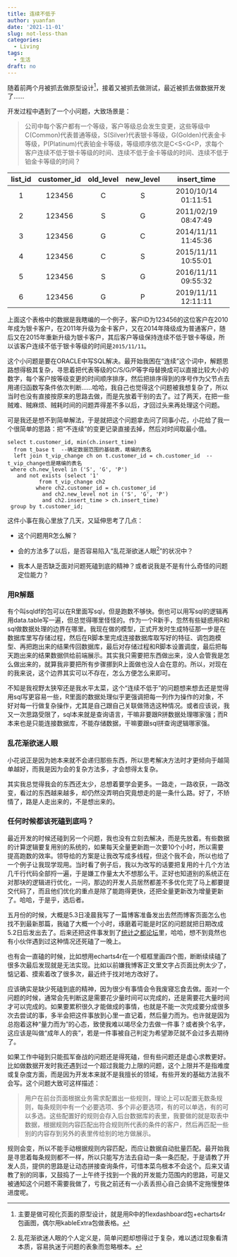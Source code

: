 ```yaml
---
title: 连续不低于
author: yuanfan
date: '2021-11-01'
slug: not-less-than
categories:
  - Living
tags:
  - 生活
draft: no
---
```


随着前两个月被抓去做原型设计[^1]，接着又被抓去做测试，最近被抓去做数据开发了……

<!--more-->

开发过程中遇到了一个小问题，大致场景是：

>公司中每个客户都有一个等级，客户等级总会发生变更，这些等级中C(Common)代表普通等级，S(Silver)代表银卡等级，G(Golden)代表金卡等级，P(Platinum)代表铂金卡等级，等级顺序依次是C<S<G<P，求每个客户连续不低于银卡等级的时间、连续不低于金卡等级的时间、连续不低于铂金卡等级的时间？

|list_id|customer_id|old_level|new_level|insert_time|
|:--:|:--:|:--:|:--:|:--:|
|1|123456|C|S|2010/10/14 01:11:51|
|2|123456|S|G|2011/02/19 08:47:49|
|3|123456|G|C|2014/11/11 11:45:36|
|4|123456|C|S|2015/11/11 10:55:01|
|5|123456|S|G|2016/11/11 09:55:32|
|6|123456|G|P|2019/11/11 12:11:11|

上面这个表格中的数据是我瞎编的一个例子，客户ID为123456的这位客户在2010年成为银卡客户，在2011年升级为金卡客户，又在2014年降级成为普通客户，随后又在2015年重新升级为银卡客户，其后客户等级保持连续不低于银卡等级，所以该客户连续不低于银卡等级的时间是`2015/11/11`。

这个小问题是要在ORACLE中写SQL解决。最开始我困在“连续”这个词中，解题思路想得极其复杂，寻思着把代表等级的C/S/G/P等字母替换成可以直接比较大小的数字，每个客户按等级变更的时间顺序排序，然后把排序得到的序号作为父节点去用递归函数写条件依次判断……哈哈，我自己也觉得这个问题被我想复杂了，所以当时也没有直接按原来的思路去做，而是先放着干别的去了。过了两天，在把一些贼难、贼麻烦、贼耗时间的问题弄得差不多以后，才回过头来再处理这个问题。

可是我还是想不到简单解法，于是就把这个问题拿去问了同事小花，小花给了我一个很简单的思路：把“不连续”的变更记录直接去掉，然后对时间取最小值。

```{sql}
select t.customer_id, min(ch.insert_time)
  from t_base t  --确定数据范围的基础表，瞎编的表名
  left join t_vip_change ch on t.customer_id = ch.customer_id  --t_vip_change也是瞎编的表名
 where ch.new_level in ('S', 'G', 'P')
   and not exists (select '1'
          from t_vip_change ch2
         where ch2.customer_id = ch.customer_id
           and ch2.new_level not in ('S', 'G', 'P')
           and ch2.insert_time > ch.insert_time)
 group by t.customer_id;
```

这件小事在我心里放了几天，又延伸思考了几点：

+ 这个问题用R怎么解？

+ 会的方法多了以后，是否容易陷入“乱花渐欲迷人眼[^2]”的状况中？

+ 我本人是否缺乏面对问题死磕到底的精神？或者说我是不是有什么奇怪的问题定位能力？

### 用R解题

有个叫sqldf的包可以在R里面写sql，但是跑数不够快。倒也可以用写sql的逻辑再用data.table写一遍，但总觉得哪里怪怪的。作为一个R新手，忽然有些疑惑用R和sql做数据处理的边界在哪里。我现在做的模型，正式开发时生成特征那一步是在数据库里写存储过程，然后在R脚本里完成连接数据库取写好的特征、调包跑模型、再把跑出来的结果传回数据库，最后对存储过程和R脚本设置调度，最后把每天跑出来的结果数据供给前端展示。其实我只需要把东西做出来，没人会管我是怎么做出来的，就算我非要把所有步骤挪到R上面做也没人会在意的。所以，对现在的我来说，这个边界其实可以不存在，怎么方便怎么来即可。

不知是我视野太狭窄还是我水平太菜，这个“连续不低于”的问题想来想去还是觉得用sql写更容易一些，R里面的数据处理似乎更强调把每一列作为操作的对象，不好对每一行做复杂操作，尤其是自己跟自己关联做筛选这种情况。或者应该说，我又一次思路受限了，sql本来就是查询语言，干嘛非要跟R拼数据处理哪家强；而R本来也是只能连接数据库，不能存储数据，干嘛要跟sql拼查询逻辑哪家强。

### 乱花渐欲迷人眼

小花说正是因为她本来就不会递归那些东西，所以思考解决方法时才更倾向于越简单越好，而我是因为会的复杂方法多，才会想得太复杂。

其实我总觉得我会的东西还太少，总想着要学会更多。一路走，一路收获，一路改变，看过的东西越来越多，却仍然没弄明白究竟想走的是一条什么路。好了，不矫情了，路是人走出来的，不是想出来的。

### 任何时候都该死磕到底吗？

最近开发的时候还碰到另一个问题，我也没有立刻去解决，而是先放着。有些数据的计算逻辑要复用别的系统的，如果每天全量更新跑一次要10个小时，所以需要提高跑数的效率。领导给的方案是让我改写成多线程，但这个我不会，所以也给了一个例子让我现学现用。当时看了例子后，我以为改写的话要把复用的十几个方法几千行代码全部捋一遍，于是嫌工作量太大不想那么干。正好也知道别的系统正在对那块的逻辑进行优化，一问，那边的开发人员居然都差不多优化完了马上都要提交代码了，而且他们优化的重点是除了能跑得更快，还把全量更新改为增量更新了。哈哈，于是乎，选后者。

五月份的时候，大概是5.3日凌晨我写了一篇博客准备发出去然而博客页面怎么也找不到最新那篇，我磕了大概一个小时，琢磨着可能是时区的问题就把日期改成5.2日后发出去了。后来还把这件事发到了[统计之都论坛](https://d.cosx.org/d/422234)里，哈哈，想不到竟然也有小伙伴遇到过这种情况还死磕了一晚上。

也有会一直磕的时候，比如想用echarts4r在一个框框里画四个图，断断续续磕了很多次最后发现就是无法实现。比如以前嫌我博客正文里文字占页面比例太少了，惦记着、摸索着改了很多次，最近终于找对地方改好了。

应该确实是缺少死磕到底的精神，因为很少有事情会令我废寝忘食去做。面对一个问题的时候，通常会先判断这是需要花少量时间可以完成的，还是需要花大量时间才可以完成的。如果要累积很久才能做成的事情，也就是不能一次完成要分成很多次去尝试的事，多半会把这件事放到心里一直记着，然后量力而为。也许就是因为总抱着这种“量力而为”的心态，致使我难以竭尽全力去做一件事？或者换个名字，这应该是叫做“成年人的丧”，若是一件事被自己判定为希望渺茫就不会过多去期待了。

如果工作中碰到只能孤军奋战的问题还是得死磕，但有些问题还是虚心求教更好。比如做数据开发时我还遇到过一个超过我能力上限的问题，这个上限并不是指难度或复杂度方面，而是因为开发本来就不是我擅长的领域，有些开发的基础方法我不会写。这个问题大致可这样描述：

>用户在前台页面根据业务需求配置出一些规则，理论上可以配置无数条规则，每条规则中有一个必要选项、多个非必要选项，有的可以单选，有的可以多选。这些配置好的规则会存入后台数据库的表里，我要做的就是取表中数据，根据规则内容匹配出符合规则所代表的条件的客户，然后再匹配一些别的内容存到另外的表里传给别的地方做展示。

规则会变，所以不能手动根据规则内容匹配，而应让数据自动批量匹配。最开始我是寻思着每条规则都不一样，所以只能写方法去自动一条一条匹配，于是请教了开发人员，提供的思路是让动态拼接查询条件，可惜本菜鸟根本不会这个。后来又请教了别的同事，又鼓捣了一上午终于找到一个我的开发能力范围内的思路，可是又被通知这个问题不需要我做了，亏我之前还有一小丢丢担心自己会搞不定拖慢整体进度呢。

[^1]:主要是做可视化页面的原型设计，就是用R中的flexdashboard包+echarts4r包画图，偶尔用kableExtra包做表格。

[^2]:乱花渐欲迷人眼的个人定义是，简单问题却想得过于复杂，难以透过现象看清本质，容易执迷于问题的表象而忽略根本。
